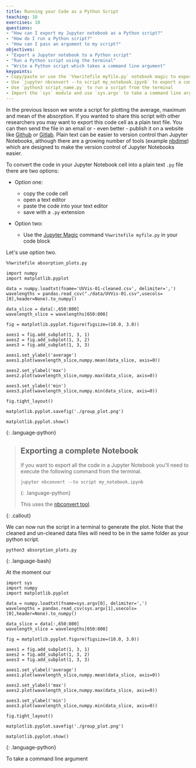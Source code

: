 ```yaml
---
title: Running your Code as a Python Script
teaching: 10
exercises: 10
questions:
- "How can I export my Jupyter notebook as a Python script?"
- "How do I run a Python script?"
- "How can I pass an argument to my script?"
objectives:
- "Export a Jupyter notebook to a Python script"
- "Run a Python script using the terminal"
- "Write a Python script which takes a command line argument"
keypoints:
- Copy/paste or use the `%%writefile myfile.py` notebook magic to export a single cell
- Use `jupyter nbconvert --to script my_notebook.ipynb` to export a complete notebook 
- Use `python3 script_name.py` to run a script from the terminal
- Import the `sys` module and use `sys.argv` to take a command line argument
---
```


In the previous lesson we wrote a script for plotting the average, maximum and mean of the absorption.
If you wanted to share this script with other researchers you may want to export this code cell as a plain text file. You can then send the file in an email or - even better - publish it on a website like [Github](https://github.com) or [Gitlab](https://gitlab.com). Plain text can be easier to version control than Jupyter Notebooks, although there are a growing number of tools (example [nbdime](https://github.com/jupyter/nbdime)) which are designed to make the version control of Jupyter Notebooks easier.

To convert the code in your Jupyter Notebook cell into a plain text `.py` file there are two options:

- Option one:
	- copy the code cell
	- open a text editor
	- paste the code into your text editor
	- save with a `.py` extension

- Option two:
	- Use the [Jupyter Magic](https://ipython.readthedocs.io/en/stable/interactive/magics.html) command `%%writefile myfile.py` in your code block

Let's use option two.

~~~
%%writefile absorption_plots.py

import numpy
import matplotlib.pyplot

data = numpy.loadtxt(fname='UVVis-01-cleaned.csv', delimiter=',')
wavelengths = pandas.read_csv("./data/UVVis-01.csv",usecols=[0],header=None).to_numpy()

data_slice = data[:,650:800]
wavelength_slice = wavelengths[650:800]

fig = matplotlib.pyplot.figure(figsize=(10.0, 3.0))

axes1 = fig.add_subplot(1, 3, 1)
axes2 = fig.add_subplot(1, 3, 2)
axes3 = fig.add_subplot(1, 3, 3)

axes1.set_ylabel('average')
axes1.plot(wavelength_slice,numpy.mean(data_slice, axis=0))

axes2.set_ylabel('max')
axes2.plot(wavelength_slice,numpy.max(data_slice, axis=0))

axes3.set_ylabel('min')
axes3.plot(wavelength_slice,numpy.min(data_slice, axis=0))

fig.tight_layout()

matplotlib.pyplot.savefig('./group_plot.png')

matplotlib.pyplot.show()
~~~
{: .language-python}

> ## Exporting a complete Notebook
>
> If you want to export all the code in a Jupyter Notebook
> you'll need to execute the following command
> from the terminal.
>
> ~~~
> jupyter nbconvert --to script my_notebook.ipynb
> ~~~
> {: .language-python}
>
> This uses the [nbconvert tool](https://github.com/jupyter/nbconvert).
> 
{: .callout}

We can now run the script in a terminal to generate the plot. Note that the cleaned and un-cleaned data files will need to be in the same folder as your python script.

~~~
python3 absorption_plots.py
~~~
{: .language-bash}

At the moment our 

~~~
import sys
import numpy
import matplotlib.pyplot

data = numpy.loadtxt(fname=sys.argv[0], delimiter=',')
wavelengths = pandas.read_csv(sys.argv[1],usecols=[0],header=None).to_numpy()

data_slice = data[:,650:800]
wavelength_slice = wavelengths[650:800]

fig = matplotlib.pyplot.figure(figsize=(10.0, 3.0))

axes1 = fig.add_subplot(1, 3, 1)
axes2 = fig.add_subplot(1, 3, 2)
axes3 = fig.add_subplot(1, 3, 3)

axes1.set_ylabel('average')
axes1.plot(wavelength_slice,numpy.mean(data_slice, axis=0))

axes2.set_ylabel('max')
axes2.plot(wavelength_slice,numpy.max(data_slice, axis=0))

axes3.set_ylabel('min')
axes3.plot(wavelength_slice,numpy.min(data_slice, axis=0))

fig.tight_layout()

matplotlib.pyplot.savefig('./group_plot.png')

matplotlib.pyplot.show()
~~~
{: .language-python}

To take a command line argument